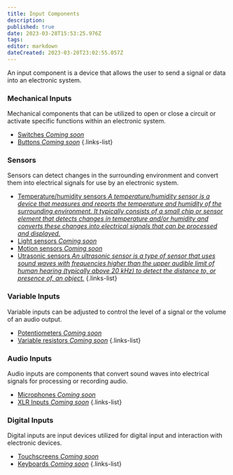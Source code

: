 ```yaml
---
title: Input Components
description: 
published: true
date: 2023-03-28T15:53:25.976Z
tags: 
editor: markdown
dateCreated: 2023-03-20T23:02:55.057Z
---
```


An input component is a device that allows the user to send a signal or data into an electronic system.


### Mechanical Inputs
Mechanical components that can be utilized to open or close a circuit or activate specific functions within an electronic system.

- [Switches *Coming soon*](/home/input/switches)
- [Buttons *Coming soon*](/home/input/buttons)
{.links-list}

### Sensors
Sensors can detect changes in the surrounding environment and convert them into electrical signals for use by an electronic system.

- [Temperature/humidity sensors *A temperature/humidity sensor is a device that measures and reports the temperature and humidity of the surrounding environment. It typically consists of a small chip or sensor element that detects changes in temperature and/or humidity and converts these changes into electrical signals that can be processed and displayed.*](/home/input/temperaturesensors)
- [Light sensors *Coming soon*](/home/input/lightsensors)
- [Motion sensors *Coming soon*](/home/input/motionsensors)
- [Utrasonic sensors *An ultrasonic sensor is a type of sensor that uses sound waves with frequencies higher than the upper audible limit of human hearing (typically above 20 kHz) to detect the distance to, or presence of, an object.*](/home/input/utrasonicsensors)
{.links-list}


### Variable Inputs
Variable inputs can be adjusted to control the level of a signal or the volume of an audio output.

- [Potentiometers *Coming soon*](/home/input/potentiometers)
- [Variable resistors *Coming soon*](/home/input/variableresistors)
{.links-list}


### Audio Inputs
Audio inputs are components that convert sound waves into electrical signals for processing or recording audio.

- [Microphones *Coming soon*](/home/input/microphones)
- [XLR Inputs *Coming soon*](/home/input/xlrinputs)
{.links-list}


### Digital Inputs
Digital inputs are input devices utilized for digital input and interaction with electronic devices. 

- [Touchscreens *Coming soon*](/home/input/touchscreens)
- [Keyboards *Coming soon*](/home/input/keyboards)
{.links-list}

